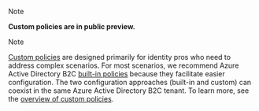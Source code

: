 >[!NOTE]
> **Custom policies are in public preview.**

>[!NOTE]
> [Custom policies](..\articles\active-directory-b2c\active-directory-b2c-overview-custom.md#custom-policies) are designed primarily for identity pros who need to address complex scenarios. For most scenarios, we recommend Azure Active Directory B2C [built-in policies](..\articles\active-directory-b2c\active-directory-b2c-overview-custom.md) because they facilitate easier configuration. The two configuration approaches (built-in and custom) can coexist in the same Azure Active Directory B2C tenant. To learn more, see the [overview of custom policies](..\articles\active-directory-b2c\active-directory-b2c-overview-custom.md).

